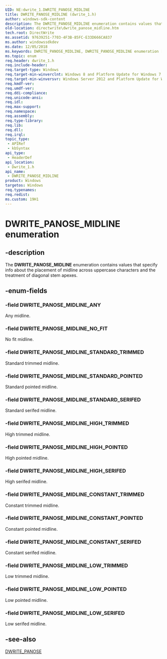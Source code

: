 ```yaml
---
UID: NE:dwrite_1.DWRITE_PANOSE_MIDLINE
title: DWRITE_PANOSE_MIDLINE (dwrite_1.h)
author: windows-sdk-content
description: The DWRITE_PANOSE_MIDLINE enumeration contains values that specify info about the placement of midline across uppercase characters and the treatment of diagonal stem apexes.
old-location: directwrite\dwrite_panose_midline.htm
tech.root: DirectWrite
ms.assetid: 97639251-7703-4F3B-85FC-E33D666CA837
ms.author: windowssdkdev
ms.date: 12/05/2018
ms.keywords: DWRITE_PANOSE_MIDLINE, DWRITE_PANOSE_MIDLINE enumeration [Direct Write], DWRITE_PANOSE_MIDLINE_ANY, DWRITE_PANOSE_MIDLINE_CONSTANT_POINTED, DWRITE_PANOSE_MIDLINE_CONSTANT_SERIFED, DWRITE_PANOSE_MIDLINE_CONSTANT_TRIMMED, DWRITE_PANOSE_MIDLINE_HIGH_POINTED, DWRITE_PANOSE_MIDLINE_HIGH_SERIFED, DWRITE_PANOSE_MIDLINE_HIGH_TRIMMED, DWRITE_PANOSE_MIDLINE_LOW_POINTED, DWRITE_PANOSE_MIDLINE_LOW_SERIFED, DWRITE_PANOSE_MIDLINE_LOW_TRIMMED, DWRITE_PANOSE_MIDLINE_NO_FIT, DWRITE_PANOSE_MIDLINE_STANDARD_POINTED, DWRITE_PANOSE_MIDLINE_STANDARD_SERIFED, DWRITE_PANOSE_MIDLINE_STANDARD_TRIMMED, directwrite.dwrite_panose_midline, dwrite_1/DWRITE_PANOSE_MIDLINE, dwrite_1/DWRITE_PANOSE_MIDLINE_ANY, dwrite_1/DWRITE_PANOSE_MIDLINE_CONSTANT_POINTED, dwrite_1/DWRITE_PANOSE_MIDLINE_CONSTANT_SERIFED, dwrite_1/DWRITE_PANOSE_MIDLINE_CONSTANT_TRIMMED, dwrite_1/DWRITE_PANOSE_MIDLINE_HIGH_POINTED, dwrite_1/DWRITE_PANOSE_MIDLINE_HIGH_SERIFED, dwrite_1/DWRITE_PANOSE_MIDLINE_HIGH_TRIMMED, dwrite_1/DWRITE_PANOSE_MIDLINE_LOW_POINTED, dwrite_1/DWRITE_PANOSE_MIDLINE_LOW_SERIFED, dwrite_1/DWRITE_PANOSE_MIDLINE_LOW_TRIMMED, dwrite_1/DWRITE_PANOSE_MIDLINE_NO_FIT, dwrite_1/DWRITE_PANOSE_MIDLINE_STANDARD_POINTED, dwrite_1/DWRITE_PANOSE_MIDLINE_STANDARD_SERIFED, dwrite_1/DWRITE_PANOSE_MIDLINE_STANDARD_TRIMMED
ms.topic: enum
req.header: dwrite_1.h
req.include-header: 
req.target-type: Windows
req.target-min-winverclnt: Windows 8 and Platform Update for Windows 7 [desktop apps only]
req.target-min-winversvr: Windows Server 2012 and Platform Update for Windows Server 2008 R2 [desktop apps only]
req.kmdf-ver: 
req.umdf-ver: 
req.ddi-compliance: 
req.unicode-ansi: 
req.idl: 
req.max-support: 
req.namespace: 
req.assembly: 
req.type-library: 
req.lib: 
req.dll: 
req.irql: 
topic_type:
 - APIRef
 - kbSyntax
api_type:
 - HeaderDef
api_location:
 - Dwrite_1.h
api_name:
 - DWRITE_PANOSE_MIDLINE
product: Windows
targetos: Windows
req.typenames: 
req.redist: 
ms.custom: 19H1
---
```


# DWRITE_PANOSE_MIDLINE enumeration


## -description


The <b>DWRITE_PANOSE_MIDLINE</b> enumeration contains values that specify info about the placement of midline across uppercase characters and the treatment of diagonal stem apexes.


## -enum-fields




### -field DWRITE_PANOSE_MIDLINE_ANY

Any midline.


### -field DWRITE_PANOSE_MIDLINE_NO_FIT

No fit midline.


### -field DWRITE_PANOSE_MIDLINE_STANDARD_TRIMMED

Standard trimmed midline.


### -field DWRITE_PANOSE_MIDLINE_STANDARD_POINTED

Standard pointed midline.


### -field DWRITE_PANOSE_MIDLINE_STANDARD_SERIFED

Standard serifed midline.


### -field DWRITE_PANOSE_MIDLINE_HIGH_TRIMMED

High trimmed midline.


### -field DWRITE_PANOSE_MIDLINE_HIGH_POINTED

High pointed midline.


### -field DWRITE_PANOSE_MIDLINE_HIGH_SERIFED

High serifed midline.


### -field DWRITE_PANOSE_MIDLINE_CONSTANT_TRIMMED

Constant trimmed midline.


### -field DWRITE_PANOSE_MIDLINE_CONSTANT_POINTED

Constant pointed midline.


### -field DWRITE_PANOSE_MIDLINE_CONSTANT_SERIFED

Constant serifed midline.


### -field DWRITE_PANOSE_MIDLINE_LOW_TRIMMED

Low trimmed midline.


### -field DWRITE_PANOSE_MIDLINE_LOW_POINTED

Low pointed midline.


### -field DWRITE_PANOSE_MIDLINE_LOW_SERIFED

Low serifed midline.


## -see-also




<a href="https://docs.microsoft.com/windows/desktop/api/dwrite_1/ns-dwrite_1-dwrite_panose">DWRITE_PANOSE</a>
 

 

